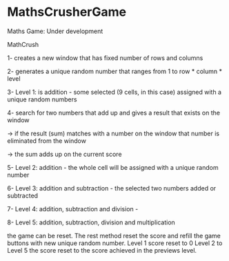 # MathsCrusherGame
Maths Game: Under development

MathCrush

1- creates a new window that has fixed number of rows and columns

2- generates a unique random number that ranges from 1 to row * column * level

3- Level 1: is addition - some selected (9 cells, in this case) assigned with a unique random numbers

4- search for two numbers that add up and gives a result that exists on the window

-> if the result (sum) matches with a number on the window that number is eliminated from the window

-> the sum adds up on the current score

5- Level 2: addition - the whole cell will be assigned with a unique random number

6- Level 3: addition and subtraction - the selected two numbers added or subtracted

7- Level 4: addition, subtraction and division -

8- Level 5: addition, subtraction, division and multiplication

the game can be reset. The rest method reset the score and refill the game buttons with new unique random number. Level 1 score reset to 0 Level 2 to Level 5 the score reset to the score achieved in the previews level.
